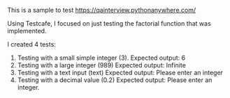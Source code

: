 This is a sample to test https://qainterview.pythonanywhere.com/

Using Testcafe, I focused on just testing the factorial function that was implemented.

I created 4 tests:
  1. Testing with a small simple integer (3). 
      Expected output: 6
  2. Testing with a large integer (989)
      Expected output: Infinite
  3. Testing with a text input (text)
      Expected output: Please enter an integer
  4. Testing with a decimal value (0.2)
      Expected output: Please enter an integer.
